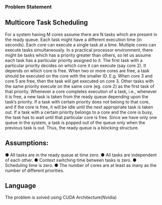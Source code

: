### Problem Statement

## Multicore Task Scheduling

For a system having M cores assume there are N tasks which are present in the ready queue. Each
task might have a different execution time (in seconds). Each core can execute a single task at a time.
Multiple cores can execute tasks simultaneously.
In a practical processor environment, there might be tasks which has a priority greater than others, so let us assume each task has a particular priority assigned to it. The first task with a particular priority decides on which
core it can execute (say core 2). It depends on which core is free. When two or more cores are
free, a task should be executed on the core with the smaller ID. E.g. When core 3 and core 5
are free, then the task will get executed on core 3. Other tasks with the same priority
execute on the same core (eg. core 2) as the first task of that priority.
Whenever a core completes execution of a task, i.e., whenever it is free, a new task is taken
from the ready queue depending upon the task’s priority. If a task with certain priority does not
belong to that core, and if the core is free, it will be idle until the next appropriate task is taken
out. If a task with a certain priority belongs to a core and the core is busy, the task has to wait
until that particular core is free.
Since we have only one queue in the system, a task is popped out of the queue only when the
previous task is out. Thus, the ready queue is a blocking structure.

## Assumptions:
● All tasks are in the ready queue at time zero.
● All tasks are independent of each other.
● Context switching time between tasks is zero.
● Scheduling time is zero.
● The number of cores are at least as many as the number of different priorities.

## Language

The problem is solved using CUDA Architecture(Nvidia)
